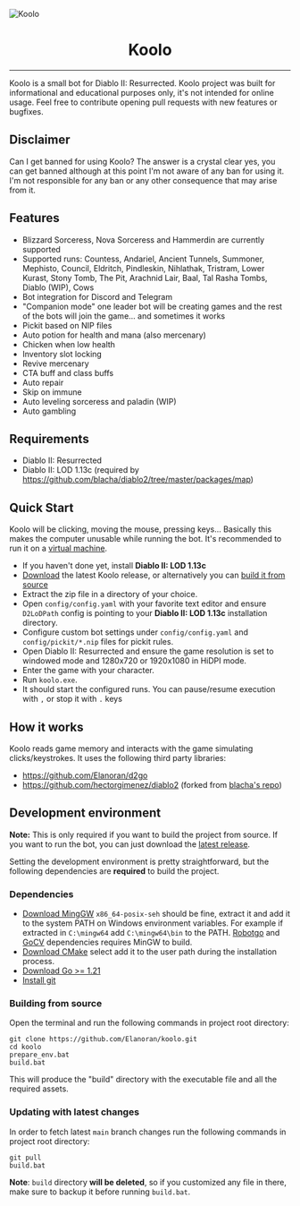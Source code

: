 ![Koolo](images/you_died.png)
<h1 align="center">Koolo</h1>

---

Koolo is a small bot for Diablo II: Resurrected. Koolo project was built for informational and educational purposes
only, it's not intended for online usage. Feel free to contribute opening pull requests with new features or bugfixes.

## Disclaimer
Can I get banned for using Koolo? The answer is a crystal clear yes, you can get banned although at this point I'm
not aware of any ban for using it. I'm not responsible for any ban or any other consequence that may arise from it.

## Features
- Blizzard Sorceress, Nova Sorceress and Hammerdin are currently supported
- Supported runs: Countess, Andariel, Ancient Tunnels, Summoner, Mephisto, Council, Eldritch, Pindleskin, Nihlathak,
  Tristram, Lower Kurast, Stony Tomb, The Pit, Arachnid Lair, Baal, Tal Rasha Tombs, Diablo (WIP), Cows
- Bot integration for Discord and Telegram
- "Companion mode" one leader bot will be creating games and the rest of the bots will join the game... and sometimes it
  works
- Pickit based on NIP files
- Auto potion for health and mana (also mercenary)
- Chicken when low health
- Inventory slot locking
- Revive mercenary
- CTA buff and class buffs
- Auto repair
- Skip on immune
- Auto leveling sorceress and paladin (WIP)
- Auto gambling

## Requirements
- Diablo II: Resurrected
- Diablo II: LOD 1.13c (required by https://github.com/blacha/diablo2/tree/master/packages/map)

## Quick Start
Koolo will be clicking, moving the mouse, pressing keys... Basically this makes the computer unusable while running the
bot. It's recommended to run it on a [virtual machine](https://github.com/jamesstringerparsec/Easy-GPU-PV).

- If you haven't done yet, install **Diablo II: LOD 1.13c**
- [Download](https://github.com/Elanoran/koolo/releases) the latest Koolo release, or alternatively you can [build it from source](#development-environment)
- Extract the zip file in a directory of your choice.
- Open `config/config.yaml` with your favorite text editor and ensure `D2LoDPath` config is pointing to your **Diablo II: LOD 1.13c** installation directory.
- Configure custom bot settings under `config/config.yaml` and `config/pickit/*.nip` files for pickit rules.
- Open Diablo II: Resurrected and ensure the game resolution is set to windowed mode and 1280x720 or 1920x1080 in HiDPI mode.
- Enter the game with your character.
- Run `koolo.exe`.
- It should start the configured runs. You can pause/resume execution with ```,``` or stop it with ```.``` keys

## How it works
Koolo reads game memory and interacts with the game simulating clicks/keystrokes.
It uses the following third party libraries:

- https://github.com/Elanoran/d2go
- https://github.com/hectorgimenez/diablo2 (forked
  from [blacha's repo](https://github.com/blacha/diablo2/tree/master/packages/map))

## Development environment
**Note:** This is only required if you want to build the project from source. If you want to run the bot, you can just download the [latest release](https://github.com/Elanoran/koolo/releases).

Setting the development environment is pretty straightforward, but the following dependencies are **required** to build the project.

### Dependencies
- [Download MingGW](https://sourceforge.net/projects/mingw-w64/files/) ```x86_64-posix-seh``` should be fine, extract it
  and add it to the system PATH on Windows environment variables. For example if extracted in ```C:\mingw64``` add
  ```C:\mingw64\bin``` to the PATH. [Robotgo](https://github.com/go-vgo/robotgo) and [GoCV](https://github.com/hybridgroup/gocv#windows) dependencies requires MinGW to build.
- [Download CMake](https://cmake.org/download/) select add it to the user path during the installation process.
- [Download Go >= 1.21](https://go.dev/dl/)
- [Install git](https://gitforwindows.org/)

### Building from source
Open the terminal and run the following commands in project root directory:
```shell
git clone https://github.com/Elanoran/koolo.git
cd koolo
prepare_env.bat
build.bat
```
This will produce the "build" directory with the executable file and all the required assets.

### Updating with latest changes
In order to fetch latest `main` branch changes run the following commands in project root directory:
```shell
git pull
build.bat
```
**Note**: `build` directory **will be deleted**, so if you customized any file in there, make sure to backup it before running `build.bat`.
